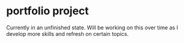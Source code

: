 # portfolio project
Currently in an unfinished state. Will be working on this over time as I develop more skills and refresh on certain topics.
